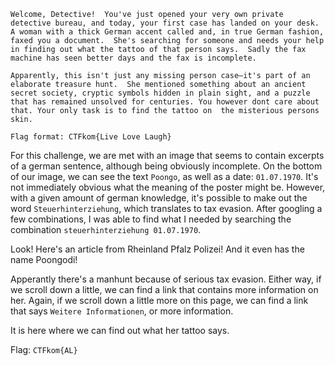 `Welcome, Detective! 
You've just opened your very own private detective bureau, and today, your first case has landed on your desk. 
A woman with a thick German accent called and, in true German fashion, faxed you a document. 
She's searching for someone and needs your help in finding out what the tattoo of that person says. 
Sadly the fax machine has seen better days and the fax is incomplete.`

`Apparently, this isn't just any missing person case—it's part of an elaborate treasure hunt. 
She mentioned something about an ancient secret society, cryptic symbols hidden in plain sight, and a puzzle 
that has remained unsolved for centuries. You however dont care about that. Your only task is to find the tattoo on 
the misterious persons skin.`

`Flag format: CTFkom{Live Love Laugh}`

For this challenge, we are met with an image that seems to contain excerpts of a german sentence, although being obviously
incomplete. On the bottom of our image, we can see the text `Poongo`, as well as a date: `01.07.1970`. 
It's not immediately obvious what the meaning of the poster might be. However, with a given amount of german knowledge,
it's possible to make out the word `Steuerhinterziehung`, which translates to tax evasion. After googling a few combinations,
I was able to find what I needed by searching the combination `steuerhinterziehung 01.07.1970`.

Look! Here's an article from Rheinland Pfalz Polizei! And it even has the name Poongodi!

Apperantly there's a manhunt because of serious tax evasion. Either way, if we scroll down a little, we can find a link
that contains more information on her. Again, if we scroll down a little more on this page, we can find a link that says
`Weitere Informationen`, or more information.

It is here where we can find out what her tattoo says.

Flag: `CTFkom{AL}`

